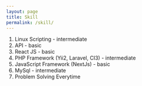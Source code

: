 ```yaml
---
layout: page
title: Skill
permalink: /skill/
---
```


1. Linux Scripting - intermediate
2. API - basic
3. React JS - basic
4. PHP Framework (Yii2, Laravel, CI3) - intermediate
4. JavaScript Framework (NextJs) - basic
5. MySql - intermediate
6. Problem Solving Everytime